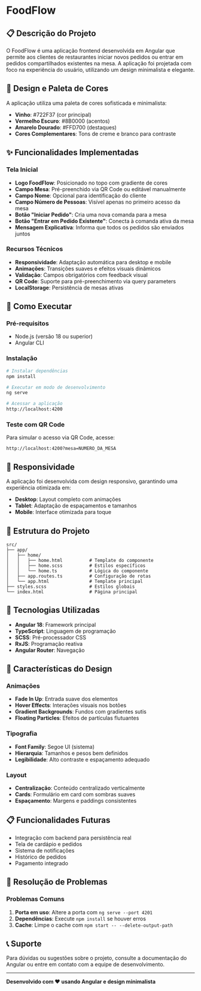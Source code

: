 # FoodFlow

## 📋 Descrição do Projeto

O FoodFlow é uma aplicação frontend desenvolvida em Angular que permite aos clientes de restaurantes iniciar novos pedidos ou entrar em pedidos compartilhados existentes na mesa. A aplicação foi projetada com foco na experiência do usuário, utilizando um design minimalista e elegante.

## 🎨 Design e Paleta de Cores

A aplicação utiliza uma paleta de cores sofisticada e minimalista:

- **Vinho**: #722F37 (cor principal)
- **Vermelho Escuro**: #8B0000 (acentos)
- **Amarelo Dourado**: #FFD700 (destaques)
- **Cores Complementares**: Tons de creme e branco para contraste

## ✨ Funcionalidades Implementadas

### Tela Inicial
- **Logo FoodFlow**: Posicionado no topo com gradiente de cores
- **Campo Mesa**: Pré-preenchido via QR Code ou editável manualmente
- **Campo Nome**: Opcional para identificação do cliente
- **Campo Número de Pessoas**: Visível apenas no primeiro acesso da mesa
- **Botão "Iniciar Pedido"**: Cria uma nova comanda para a mesa
- **Botão "Entrar em Pedido Existente"**: Conecta à comanda ativa da mesa
- **Mensagem Explicativa**: Informa que todos os pedidos são enviados juntos

### Recursos Técnicos
- **Responsividade**: Adaptação automática para desktop e mobile
- **Animações**: Transições suaves e efeitos visuais dinâmicos
- **Validação**: Campos obrigatórios com feedback visual
- **QR Code**: Suporte para pré-preenchimento via query parameters
- **LocalStorage**: Persistência de mesas ativas

## 🚀 Como Executar

### Pré-requisitos
- Node.js (versão 18 ou superior)
- Angular CLI

### Instalação
```bash
# Instalar dependências
npm install

# Executar em modo de desenvolvimento
ng serve

# Acessar a aplicação
http://localhost:4200
```

### Teste com QR Code
Para simular o acesso via QR Code, acesse:
```
http://localhost:4200?mesa=NUMERO_DA_MESA
```

## 📱 Responsividade

A aplicação foi desenvolvida com design responsivo, garantindo uma experiência otimizada em:
- **Desktop**: Layout completo com animações
- **Tablet**: Adaptação de espaçamentos e tamanhos
- **Mobile**: Interface otimizada para toque

## 🎯 Estrutura do Projeto

```
src/
├── app/
│   ├── home/
│   │   ├── home.html          # Template do componente
│   │   ├── home.scss          # Estilos específicos
│   │   └── home.ts            # Lógica do componente
│   ├── app.routes.ts          # Configuração de rotas
│   └── app.html               # Template principal
├── styles.scss                # Estilos globais
└── index.html                 # Página principal
```

## 🔧 Tecnologias Utilizadas

- **Angular 18**: Framework principal
- **TypeScript**: Linguagem de programação
- **SCSS**: Pré-processador CSS
- **RxJS**: Programação reativa
- **Angular Router**: Navegação

## 🎨 Características do Design

### Animações
- **Fade In Up**: Entrada suave dos elementos
- **Hover Effects**: Interações visuais nos botões
- **Gradient Backgrounds**: Fundos com gradientes sutis
- **Floating Particles**: Efeitos de partículas flutuantes

### Tipografia
- **Font Family**: Segoe UI (sistema)
- **Hierarquia**: Tamanhos e pesos bem definidos
- **Legibilidade**: Alto contraste e espaçamento adequado

### Layout
- **Centralização**: Conteúdo centralizado verticalmente
- **Cards**: Formulário em card com sombras suaves
- **Espaçamento**: Margens e paddings consistentes

## 📋 Funcionalidades Futuras

- Integração com backend para persistência real
- Tela de cardápio e pedidos
- Sistema de notificações
- Histórico de pedidos
- Pagamento integrado

## 🐛 Resolução de Problemas

### Problemas Comuns
1. **Porta em uso**: Altere a porta com `ng serve --port 4201`
2. **Dependências**: Execute `npm install` se houver erros
3. **Cache**: Limpe o cache com `npm start -- --delete-output-path`

## 📞 Suporte

Para dúvidas ou sugestões sobre o projeto, consulte a documentação do Angular ou entre em contato com a equipe de desenvolvimento.

---

**Desenvolvido com ❤️ usando Angular e design minimalista**

